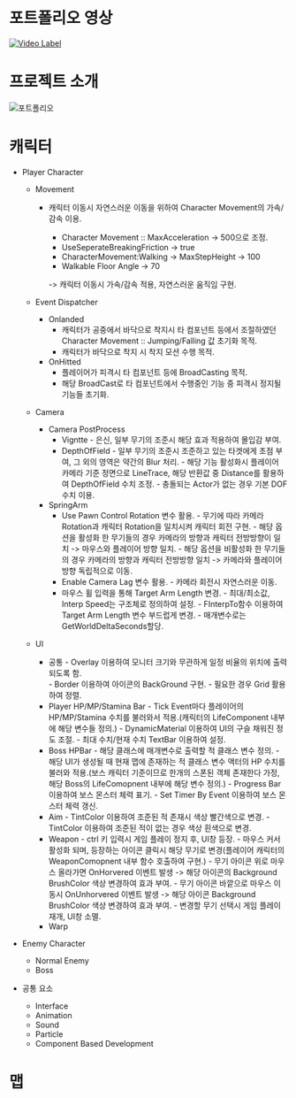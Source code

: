 포트폴리오 영상
=============
[![Video Label](http://img.youtube.com/vi/cL6MY6CVErk/0.jpg)](https://youtu.be/cL6MY6CVErk)


프로젝트 소개
=============


![포트폴리오](https://user-images.githubusercontent.com/71704395/197560719-f17b7d5b-20d9-4ae8-8fbf-9e2e7f29932f.png)

캐릭터
=============
* Player Character
    + Movement
       - 캐릭터 이동시 자연스러운 이동을 위하여 Character Movement의 가속/감속 이용.
           - Character Movement :: MaxAcceleration -> 500으로 조정.
           - UseSeperateBreakingFriction -> true
           - CharacterMovement:Walking -> MaxStepHeight -> 100
           - Walkable Floor Angle -> 70

           -> 캐릭터 이동시 가속/감속 적용, 자연스러운 움직임 구현.
           
           
    + Event Dispatcher
       - Onlanded
           - 캐릭터가 공중에서 바닥으로 착지시 타 컴포넌트 등에서 조절하였던 Character Movement :: Jumping/Falling 값 초기화 목적.
           - 캐릭터가 바닥으로 착지 시 착지 모션 수행 목적.
       - OnHitted
           - 플레이어가 피격시 타 컴포넌트 등에 BroadCasting 목적.
           - 해당 BroadCast로 타 컴포넌트에서 수행중인 기능 중 피격시 정지될 기능들 초기화.


    + Camera
        - Camera PostProcess
            - Vigntte
                   - 은신, 일부 무기의 조준시 해당 효과 적용하여 몰입감 부여.                   
            - DepthOfField
                   - 일부 무기의 조준시 조준하고 있는 타겟에게 초점 부여, 그 외의 영역은 약간의 Blur 처리.
                   - 해당 기능 활성화시 플레이어 카메라 기준 정면으로 LineTrace, 해당 반환값 중 Distance를 활용하여 DepthOfField 수치 조정.
                   - 충돌되는 Actor가 없는 경우 기본 DOF 수치 이용.
        - SpringArm
             - Use Pawn Control Rotation 변수 활용.
                    - 무기에 따라 카메라 Rotation과 캐릭터 Rotation을 일치시켜 캐릭터 회전 구현.
                    - 해당 옵션을 활성화 한 무기들의 경우 카메라의 방향과 캐릭터 전방방향이 일치 -> 마우스와 플레이어 방향 일치.
                    - 해당 옵션을 비활성화 한 무기들의 경우 카메라의 방향과 캐릭터 전방방향 일치 -> 카메라와 플레이어 방향 독립적으로 이동.
             - Enable Camera Lag 변수 활용.
                    - 카메라 회전시 자연스러운 이동.
             - 마우스 휠 입력을 통해 Target Arm Length 변경.
                    - 최대/최소값, Interp Speed는  구조체로 정의하여 설정.
                    - FInterpTo함수 이용하여 Target Arm Length 변수 부드럽게 변경.
                    - 매개변수로는 GetWorldDeltaSeconds할당.
                    

    + UI
        - 공통
               - Overlay 이용하여 모니터 크기와 무관하게 일정 비율의 위치에 출력되도록 함.  
               - Border 이용하여 아이콘의 BackGround 구현.
               - 필요한 경우 Grid 활용하여 정렬.
        - Player HP/MP/Stamina Bar
               - Tick Event마다 플레이어의 HP/MP/Stamina 수치를 불러와서 적용.(캐릭터의 LifeComponent 내부에 해당 변수들 정의.)
               - DynamicMaterial 이용하여 UI의 구슬 채워진 정도 조절.
               - 최대 수치/현재 수치 TextBar 이용하여 설정.
        - Boss HPBar
               - 해당 클래스에 매개변수로 출력할 적 클래스 변수 정의.
               - 해당 UI가 생성될 때 현재 맵에 존재하는 적 클래스 변수 액터의 HP 수치를 불러와 적용.(보스 캐릭터 기준이므로 한개의 스폰된 객체 존재한다 가정, 해당 Boss의 LifeComopnent 내부에 해당 변수 정의.)
               - Progress Bar 이용하여 보스 몬스터 체력 표기.
               - Set Timer By Event 이용하여 보스 몬스터 체력 갱신.
        - Aim
               - TintColor 이용하여 조준된 적 존재시 색상 빨간색으로 변경.
               - TintColor 이용하여 조준된 적이 없는 경우 색상 흰색으로 변경.
        - Weapon
               - ctrl 키 입력시 게임 플레이 정지 후, UI창 등장.
               - 마우스 커서 활성화 되며, 등장하는 아이콘 클릭시 해당 무기로 변경(플레이어 캐릭터의 WeaponComopnent 내부 함수 호출하여 구현.)
               - 무기 아이콘 위로 마우스 올라가면 OnHorvered 이벤트 발생 -> 해당 아이콘의 Background BrushColor 색상 변경하여 효과 부여.
               - 무기 아이콘 바깥으로 마우스 이동시 OnUnhorvered 이벤트 발생 -> 해당 아이콘 Background BrushColor 색상 변경하여 효과 부여.
               - 변경할 무기 선택시 게임 플레이 재개, UI창 소멸.
        - Warp


* Enemy Character 
    + Normal Enemy
    + Boss

* 공통 요소
    + Interface
    + Animation
    + Sound
    + Particle
    + Component Based Development

맵
=============
